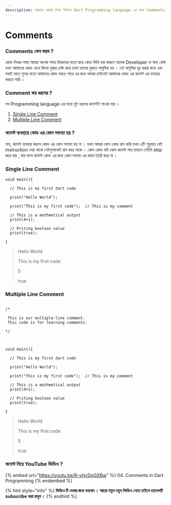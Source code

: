 ```yaml
---
description: আজকে আমরা শিখব কিভাবে Dart Programming language এর মধ্যে Comments করতে হয় ।
---
```


# Comments

### Comments কেন করব ?

কোড লিখার সময় আমরা অনেক সময় নিজেদের মতো করে কোড লিখি যার কারনে অনেক Developer বা অন্য কেউ যখন আমাদের কোড দেখে কিংবা বুঝার চেষ্টা করে তখন তাদের বুঝতে অসুবিধা হয় । এই অসুবিধা দূর করার জন্য এবং সবাই যাতে সুন্দর মতো আমাদের কোড পরতে পারে এর জন্য আমরা চাইলেই আমাদের কোড এর কমেন্ট এর ব্যবহার করতে পারি ।

### Comment কয় ধরনের ?

সব Programming language এর মধ্যে দুই ধরনের কমেন্টই পাওয়া যায় ।

1. [Single Line Comment](comments.md#single-line-comment)
2. [Multiple Line Comment](comments.md#multiple-line-comment)

### কমেন্ট ব্যবহারে কোড এর কোন সমস্যা হয় ?

নাহ, কমেন্ট ব্যবহার করলে কোড এর কোন সমস্যা হয় না । যখন আমরা কোন কোড রান করি তখন এটি শুধুমাত্র যেই Instruction দেয়া থাকে সেইগুলাকেই রান করে থাকে । কোন কোড যদি কোন কমেন্ট পায় তাহলে সেইটা skip করে যায় , যার ফলে কমেন্ট কোড এর জন্য কোন সমস্যা এর কারণ তৈরি করে না ।

### Single Line Comment

```
void main(){
  
  // This is my first dart code

  print("Hello World");

  print("This is my first code");  // This is my comment

  // This is a mathmetical output
  print(4+1);

  // Priting boolean value
  print(true);
  
}
```

> Hello World
>
> This is my first code&#x20;
>
> 5&#x20;
>
> true

### Multiple Line Comment

```

/*
 
 This is our multiple-line comment.
 This code is for learning comments.
 
*/ 



void main(){
  
  // This is my first dart code

  print("Hello World");

  print("This is my first code");  // This is my comment

  // This is a mathmetical output
  print(4+1);

  // Priting boolean value
  print(true);
  
}
```

> Hello World&#x20;
>
> This is my first code&#x20;
>
> 5&#x20;
>
> true

### কমেন্ট নিয়ে YouTube ভিডিও ?

{% embed url="https://youtu.be/R-yHcDqGXBw" %}
04\. Comments in Dart Programming
{% endembed %}

{% hint style="info" %}
**ভিডিও টি দেখার জন্য ধন্যবাদ । আরো নতুন নতুন ভিডিও পেতে চাইলে চ্যানেলটি subscribe করা রাখুন ।**
{% endhint %}

